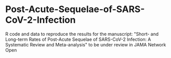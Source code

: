 # Post-Acute-Sequelae-of-SARS-CoV-2-Infection
R code and data to reproduce the results for the manuscript: "Short- and Long-term Rates of Post-Acute Sequelae of SARS-CoV-2 Infection: A Systematic Review and Meta-analysis" to be under review in JAMA Network Open
